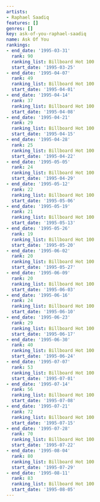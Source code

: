 ```yaml
---
artists:
- Raphael Saadiq
features: []
genres: []
key: ask-of-you-raphael-saadiq
name: Ask Of You
rankings:
- end_date: '1995-03-31'
  rank: 90
  ranking_list: Billboard Hot 100
  start_date: '1995-03-25'
- end_date: '1995-04-07'
  rank: 49
  ranking_list: Billboard Hot 100
  start_date: '1995-04-01'
- end_date: '1995-04-14'
  rank: 37
  ranking_list: Billboard Hot 100
  start_date: '1995-04-08'
- end_date: '1995-04-21'
  rank: 29
  ranking_list: Billboard Hot 100
  start_date: '1995-04-15'
- end_date: '1995-04-28'
  rank: 25
  ranking_list: Billboard Hot 100
  start_date: '1995-04-22'
- end_date: '1995-05-05'
  rank: 24
  ranking_list: Billboard Hot 100
  start_date: '1995-04-29'
- end_date: '1995-05-12'
  rank: 22
  ranking_list: Billboard Hot 100
  start_date: '1995-05-06'
- end_date: '1995-05-19'
  rank: 21
  ranking_list: Billboard Hot 100
  start_date: '1995-05-13'
- end_date: '1995-05-26'
  rank: 19
  ranking_list: Billboard Hot 100
  start_date: '1995-05-20'
- end_date: '1995-06-02'
  rank: 20
  ranking_list: Billboard Hot 100
  start_date: '1995-05-27'
- end_date: '1995-06-09'
  rank: 20
  ranking_list: Billboard Hot 100
  start_date: '1995-06-03'
- end_date: '1995-06-16'
  rank: 24
  ranking_list: Billboard Hot 100
  start_date: '1995-06-10'
- end_date: '1995-06-23'
  rank: 29
  ranking_list: Billboard Hot 100
  start_date: '1995-06-17'
- end_date: '1995-06-30'
  rank: 40
  ranking_list: Billboard Hot 100
  start_date: '1995-06-24'
- end_date: '1995-07-07'
  rank: 53
  ranking_list: Billboard Hot 100
  start_date: '1995-07-01'
- end_date: '1995-07-14'
  rank: 56
  ranking_list: Billboard Hot 100
  start_date: '1995-07-08'
- end_date: '1995-07-21'
  rank: 72
  ranking_list: Billboard Hot 100
  start_date: '1995-07-15'
- end_date: '1995-07-28'
  rank: 70
  ranking_list: Billboard Hot 100
  start_date: '1995-07-22'
- end_date: '1995-08-04'
  rank: 80
  ranking_list: Billboard Hot 100
  start_date: '1995-07-29'
- end_date: '1995-08-11'
  rank: 83
  ranking_list: Billboard Hot 100
  start_date: '1995-08-05'
---
```


